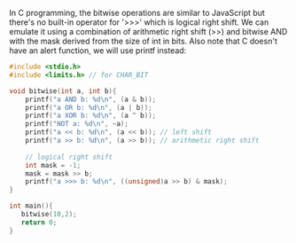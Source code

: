 In C programming, the bitwise operations are similar to JavaScript but there's no built-in operator for '>>>' which is logical right shift. We can emulate it using a combination of arithmetic right shift (>>) and bitwise AND with the mask derived from the size of int in bits. Also note that C doesn't have an alert function, we will use printf instead:
```c
#include <stdio.h>
#include <limits.h> // for CHAR_BIT

void bitwise(int a, int b){
    printf("a AND b: %d\n", (a & b));
    printf("a OR b: %d\n", (a | b));
    printf("a XOR b: %d\n", (a ^ b));
    printf("NOT a: %d\n", ~a);
    printf("a << b: %d\n", (a << b)); // left shift
    printf("a >> b: %d\n", (a >> b)); // arithmetic right shift
  
    // logical right shift
    int mask = -1; 
    mask = mask >> b; 
    printf("a >>> b: %d\n", ((unsigned)a >> b) & mask);
}

int main(){
   bitwise(10,2);
   return 0;
}
```
